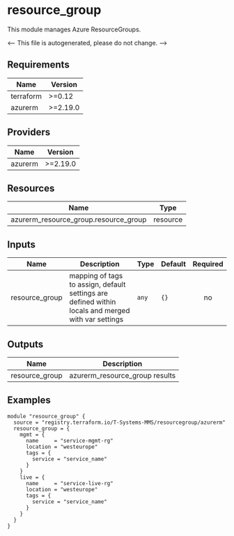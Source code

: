 <!-- BEGIN_TF_DOCS -->
# resource_group

This module manages Azure ResourceGroups.

<-- This file is autogenerated, please do not change. -->

## Requirements

| Name | Version |
|------|---------|
| terraform | >=0.12 |
| azurerm | >=2.19.0 |

## Providers

| Name | Version |
|------|---------|
| azurerm | >=2.19.0 |

## Resources

| Name | Type |
|------|------|
| azurerm_resource_group.resource_group | resource |

## Inputs

| Name | Description | Type | Default | Required |
|------|-------------|------|---------|:--------:|
| resource_group | mapping of tags to assign, default settings are defined within locals and merged with var settings | `any` | `{}` | no |

## Outputs

| Name | Description |
|------|-------------|
| resource_group | azurerm_resource_group results |

## Examples

```hcl
module "resource_group" {
  source = "registry.terraform.io/T-Systems-MMS/resourcegroup/azurerm"
  resource_group = {
    mgmt = {
      name     = "service-mgmt-rg"
      location = "westeurope"
      tags = {
        service = "service_name"
      }
    }
    live = {
      name     = "service-live-rg"
      location = "westeurope"
      tags = {
        service = "service_name"
      }
    }
  }
}
```
<!-- END_TF_DOCS -->
